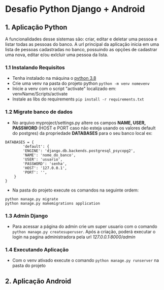 # Desafio Python Django + Android

## 1. Aplicação Python
A funcionalidades desse sistemas são: criar, editar e deletar uma pessoa e listar todas as pessoas do banco.
A url principal da aplicação inicia em uma lista de pessoas cadastradas no banco, possuindo as opções de cadastrar uma nova, editar e/ou exlcluir uma pessoa da lista.

### 1.1 Instalando Requisitos
- Tenha instalado na máquina o [python 3.8](https://www.python.org/downloads/release/python-386/)
- Crie uma venv na pasta do projeto python 
```python -m venv nomevenv ```
- Inicie a venv com o script "activate" localizado em: venvName/Scripts/activate 
- Instale as libs do requirements 
```pip install -r requirements.txt ```

### 1.2 Migrate banco de dados
- No arquivo myproject/settings.py altere os campos **NAME, USER, PASSWORD** 
(HOST e PORT caso não esteja usando os valores default do postgres) da propriedade **DATABASES** para o seu banco local ex:
``` 
DATABASES = {
        'default': {
        'ENGINE': 'django.db.backends.postgresql_psycopg2',
        'NAME': 'nome_do_banco',
        'USER': 'usuario',
        'PASSWORD': 'senha',
        'HOST': '127.0.0.1',
        'PORT': '',
    }
}
```
- Na pasta do projeto execute os comandos na seguinte ordem:
```
python manage.py migrate
python manage.py makemigrations application
```

### 1.3 Admin Django
- Para acessar a página do admin crie um super usuario com o comando ``` python manage.py createsuperuser ```. Após a criação, poderá executar o login na pagina administradora pela url *127.0.0.1:8000/admin*

### 1.4 Executando Aplicação
- Com o venv ativado execute o comando ```python manage.py runserver``` na pasta do projeto

## 2. Aplicação Android

